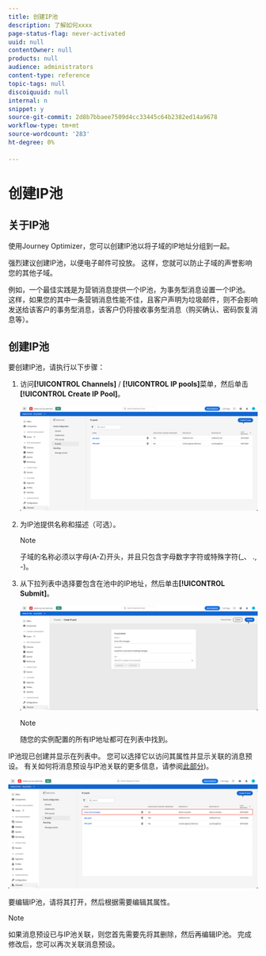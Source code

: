 ```yaml
---
title: 创建IP池
description: 了解如何xxxx
page-status-flag: never-activated
uuid: null
contentOwner: null
products: null
audience: administrators
content-type: reference
topic-tags: null
discoiquuid: null
internal: n
snippet: y
source-git-commit: 2d8b7bbaee7509d4cc33445c64b2382ed14a9678
workflow-type: tm+mt
source-wordcount: '283'
ht-degree: 0%

---
```



# 创建IP池

## 关于IP池

使用Journey Optimizer，您可以创建IP池以将子域的IP地址分组到一起。

强烈建议创建IP池，以便电子邮件可投放。 这样，您就可以防止子域的声誉影响您的其他子域。

例如，一个最佳实践是为营销消息提供一个IP池，为事务型消息设置一个IP池。 这样，如果您的其中一条营销消息性能不佳，且客户声明为垃圾邮件，则不会影响发送给该客户的事务型消息，该客户仍将接收事务型消息（购买确认、密码恢复消息等）。

## 创建IP池

要创建IP池，请执行以下步骤：

1. 访问&#x200B;**[!UICONTROL Channels]** / **[!UICONTROL IP pools]**&#x200B;菜单，然后单击&#x200B;**[!UICONTROL Create IP Pool]**。

   ![](../assets/ip-pool-create.png)

1. 为IP池提供名称和描述（可选）。

   >[!NOTE]
   >
   >子域的名称必须以字母(A-Z)开头，并且只包含字母数字字符或特殊字符(_、 ., -)。

1. 从下拉列表中选择要包含在池中的IP地址，然后单击&#x200B;**[!UICONTROL Submit]**。

   ![](../assets/ip-pool-config.png)

   >[!NOTE]
   >
   >随您的实例配置的所有IP地址都可在列表中找到。

IP池现已创建并显示在列表中。 您可以选择它以访问其属性并显示关联的消息预设。 有关如何将消息预设与IP池关联的更多信息，请参阅[此部分](message-presets.md))。

![](../assets/ip-pool-created.png)

要编辑IP池，请将其打开，然后根据需要编辑其属性。

>[!NOTE]
>
>如果消息预设已与IP池关联，则您首先需要先将其删除，然后再编辑IP池。 完成修改后，您可以再次关联消息预设。
